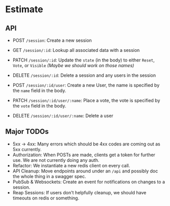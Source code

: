 # Estimate


## API

* POST `/session`: Create a new session
* GET `/session/:id`: Lookup all associated data with a session
* PATCH `/session/:id`: Update the `state` (in the body) to either `Reset`, `Vote`, or `Visible` _(Maybe we should work on those names)_
* DELETE `/session/:id`: Delete a session and any users in the session

* POST `/session/:id/user`: Create a new User, the name is specified by the `name` field in the body.
* PATCH `/session/:id/user/:name`: Place a vote, the vote is specified by the `vote` field in the body.
* DELETE `/session/:id/user/:name`: Delete a user


## Major TODOs
- 5xx -> 4xx: Many errors which should be 4xx codes are coming out as 5xx currently.
- Authorization: When POSTs are made, clients get a token for further use. We are not currently doing any auth.
- Refactor: We instantiate a new redis client on every call.
- API Cleanup: Move endpoints around under an `/api` and possibly doc the whole thing in a swagger spec.
- PubSub & Websockets: Create an event for notifications on changes to a session.
- Reap Sessions: If users don't helpfully cleanup, we should have timeouts on redis or something.
